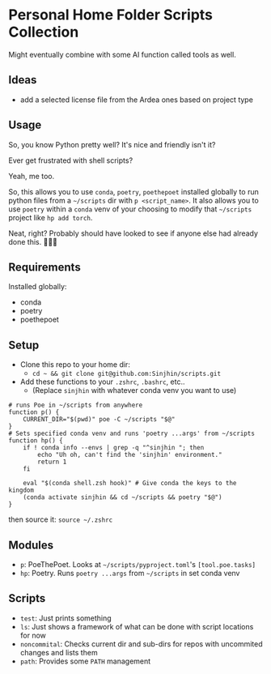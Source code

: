 # Personal Home Folder Scripts Collection
Might eventually combine with some AI function called tools as well.

## Ideas
- add a selected license file from the Ardea ones based on project type

## Usage
So, you know Python pretty well? It's nice and friendly isn't it?

Ever get frustrated with shell scripts?

Yeah, me too.

So, this allows you to use `conda`, `poetry`, `poethepoet` installed globally to run python files from a `~/scripts` dir with `p <script_name>`. It also allows you to use `poetry` within a `conda` venv of your choosing to modify that `~/scripts` project like `hp add torch`.

Neat, right?
Probably should have looked to see if anyone else had already done this.
🤷🏻‍♂️

## Requirements
Installed globally:
- conda
- poetry
- poethepoet

## Setup
- Clone this repo to your home dir:
  - `cd ~ && git clone git@github.com:Sinjhin/scripts.git`
- Add these functions to your `.zshrc`, `.bashrc`, etc..
  - (Replace `sinjhin` with whatever conda venv you want to use)
```shell
# runs Poe in ~/scripts from anywhere
function p() {
    CURRENT_DIR="$(pwd)" poe -C ~/scripts "$@"
}
# Sets specified conda venv and runs 'poetry ...args' from ~/scripts
function hp() {
    if ! conda info --envs | grep -q "^sinjhin "; then
        echo "Uh oh, can't find the 'sinjhin' environment."
        return 1
    fi

    eval "$(conda shell.zsh hook)" # Give conda the keys to the kingdom
    (conda activate sinjhin && cd ~/scripts && poetry "$@")
}
```
then source it: `source ~/.zshrc`

## Modules
- `p`: PoeThePoet. Looks at `~/scripts/pyproject.toml`'s `[tool.poe.tasks]`
- `hp`: Poetry. Runs `poetry ...args` from `~/scripts` in set conda venv

## Scripts
- `test`: Just prints something
- `ls`: Just shows a framework of what can be done with script locations for now
- `noncommital`: Checks current dir and sub-dirs for repos with uncommited changes and lists them
- `path`: Provides some `PATH` management
